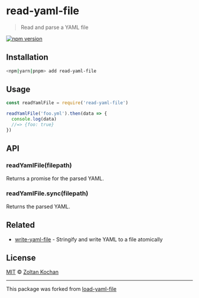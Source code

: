 # read-yaml-file

> Read and parse a YAML file

[![npm version](https://img.shields.io/npm/v/read-yaml-file.svg)](https://www.npmjs.com/package/read-yaml-file)

## Installation

```sh
<npm|yarn|pnpm> add read-yaml-file
```

## Usage

```js
const readYamlFile = require('read-yaml-file')

readYamlFile('foo.yml').then(data => {
  console.log(data)
  //=> {foo: true}
})
```

## API

### readYamlFile(filepath)

Returns a promise for the parsed YAML.

### readYamlFile.sync(filepath)

Returns the parsed YAML.

## Related

- [write-yaml-file](https://github.com/zkochan/packages/tree/main/write-yaml-file) - Stringify and write YAML to a file atomically

## License

[MIT](./LICENSE) © [Zoltan Kochan](https://www.kochan.io)

***

This package was forked from [load-yaml-file](https://github.com/LinusU/load-yaml-file)
